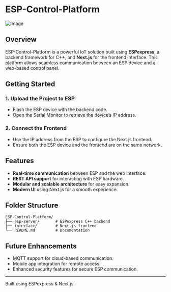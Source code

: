 # ESP-Control-Platform

![Image](https://github.com/user-attachments/assets/65a8260e-330d-42d7-bc1d-ee9288a6775a)

## Overview
ESP-Control-Platform is a powerful IoT solution built using **ESPexpress**, a backend framework for C++, and **Next.js** for the frontend interface. This platform allows seamless communication between an ESP device and a web-based control panel.

## Getting Started
### 1. Upload the Project to ESP
- Flash the ESP device with the backend code.
- Open the Serial Monitor to retrieve the device’s IP address.

### 2. Connect the Frontend
- Use the IP address from the ESP to configure the Next.js frontend.
- Ensure both the ESP device and the frontend are on the same network.

## Features
- **Real-time communication** between ESP and the web interface.
- **REST API support** for interacting with ESP hardware.
- **Modular and scalable architecture** for easy expansion.
- **Modern UI** using Next.js for a smooth experience.

## Folder Structure
```
ESP-Control-Platform/
├── esp-server/       # ESPexpress C++ backend
├── interface/        # Next.js frontend
└── README.md         # Documentation
```

## Future Enhancements
- MQTT support for cloud-based communication.
- Mobile app integration for remote access.
- Enhanced security features for secure ESP communication.

---
Built using ESPexpress & Next.js.
